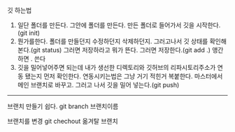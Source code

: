 깃 하는법
1. 일단 폴더를 만든다. 그안에 폴더를 만든다. 만든 폴더로 들어가서 깃을 시작한다.(git init) 
2. 뭔가를한다. 폴더를 만들던지 수정하던지 삭제하던지. 그러고나서 깃 상태를 확인해본다.(git status) 그러면 저장하라고 뭐가 뜬다. 그러면 저장한다.(git add .) 앵간하면 . 쓴다 
3. 깃을 밀어넣어주면 되는데 내가 생선한 디렉토리와 깃허브의 리파시토리주소가 연동 됐는지 먼저 확인한다. 연동시키는법은 그냥 거기 적힌거 복붙한다. 마스터에서 메인 브랜치로 바꾸고. 그러고 나서 깃을 밀어 넣는다.(git push) 
---
브랜치 만들기
쉽다.
git branch 브랜치이름

브랜치를 변경
git chechout 옮겨탈 브랜치

